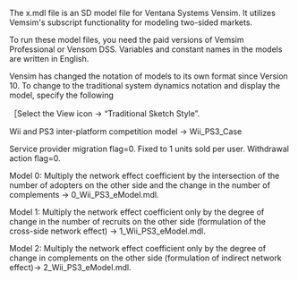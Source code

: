 The x.mdl file is an SD model file for Ventana Systems Vensim. It utilizes Vemsim's subscript functionality for modeling two-sided markets.

To run these model files, you need the paid versions of Vemsim Professional or Vensom DSS. Variables and constant names in the models are written in English.

Vensim has changed the notation of models to its own format since Version 10. To change to the traditional system dynamics notation and display the model, specify the following

［Select the View icon -> “Traditional Sketch Style”.

Wii and PS3 inter-platform competition model -> Wii_PS3_Case

Service provider migration flag=0. Fixed to 1 units sold per user. Withdrawal action flag=0.

Model 0: Multiply the network effect coefficient by the intersection of the number of adopters on the other side and the change in the number of complements -> 0_Wii_PS3_eModel.mdl.

Model 1: Multiply the network effect coefficient only by the degree of change in the number of recruits on the other side (formulation of the cross-side network effect) -> 1_Wii_PS3_eModel.mdl.

Model 2: Multiply the network effect coefficient only by the degree of change in complements on the other side (formulation of indirect network effect)-> 2_Wii_PS3_eModel.mdl.

